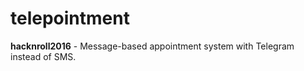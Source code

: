 # telepointment

**hacknroll2016** - Message-based appointment system with Telegram instead of SMS.
